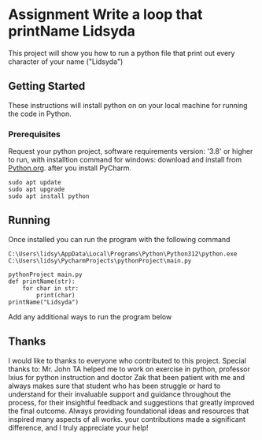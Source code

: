 # Assignment Write a loop that printName Lidsyda

This project will show you how to run a python file that print out every character of your name ("Lidsyda")

## Getting Started

These instructions will install python on on your local machine for running the code in Python.

### Prerequisites

Request your python project, software requirements version: '3.8' or higher to run, with installtion command for windows: download and install from [Python.org](https://www.python.org/downloads/). after you install PyCharm. 
```
sudo apt update
sudo apt upgrade
sudo apt install python
```

## Running
Once installed you can run the program with the following command

```
C:\Users\lidsy\AppData\Local\Programs\Python\Python312\python.exe C:\Users\lidsy\PycharmProjects\pythonProject\main.py 

pythonProject main.py
def printName(str):
    for char in str:
        print(char)
printName("Lidsyda")

```

Add any additional ways to run the program below


## Thanks
I would like to thanks to everyone who contributed to this project. Special thanks to:
Mr. John TA helped me to work on exercise in python, professor Ixius for python instruction and doctor Zak that been patient with me and always makes sure that student who has been struggle or hard to understand for their invaluable support and guidance throughout the process, for their insightful feedback and suggestions that greatly improved the final outcome. Always providing foundational ideas and resources that inspired many aspects of all works. your contributions made a significant difference, and I truly appreciate your help!
